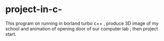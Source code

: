 # project-in-c-
This program on running in borland turbo c++ , produce 3D image of my school and animation of opening door of our computer lab , then project start.
